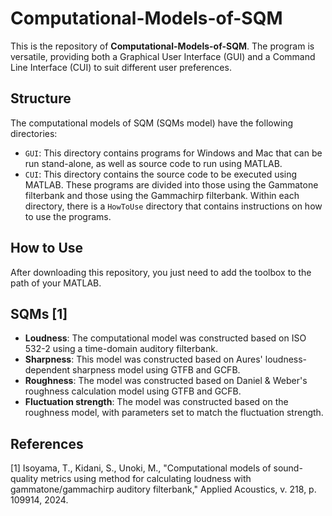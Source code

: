 # Computational-Models-of-SQM

This is the repository of **Computational-Models-of-SQM**. The program is versatile, providing both a Graphical User Interface (GUI) and a Command Line Interface (CUI) to suit different user preferences.

## Structure

The computational models of SQM (SQMs model) have the following directories:

- `GUI`: This directory contains programs for Windows and Mac that can be run stand-alone, as well as source code to run using MATLAB.
- `CUI`: This directory contains the source code to be executed using MATLAB. These programs are divided into those using the Gammatone filterbank and those using the Gammachirp filterbank. Within each directory, there is a `HowToUse` directory that contains instructions on how to use the programs.

## How to Use

After downloading this repository, you just need to add the toolbox to the path of your MATLAB.

## SQMs [1]

- **Loudness**: The computational model was constructed based on ISO 532-2 using a time-domain auditory filterbank.
- **Sharpness**: This model was constructed based on Aures' loudness-dependent sharpness model using GTFB and GCFB.
- **Roughness**: The model was constructed based on Daniel & Weber's roughness calculation model using GTFB and GCFB.
- **Fluctuation strength**: The model was constructed based on the roughness model, with parameters set to match the fluctuation strength.

## References

[1] Isoyama, T., Kidani, S., Unoki, M., "Computational models of sound-quality metrics using method for calculating loudness with gammatone/gammachirp auditory filterbank," Applied Acoustics, v. 218, p. 109914, 2024.
